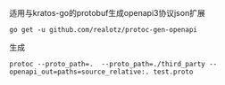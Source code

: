
适用与kratos-go的protobuf生成openapi3协议json扩展
```golang
go get -u github.com/realotz/protoc-gen-openapi
```
生成
```bigquery
protoc --proto_path=.  --proto_path=./third_party --openapi_out=paths=source_relative:. test.proto
```